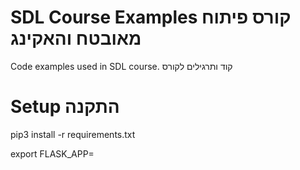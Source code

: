 # SDL Course Examples קורס פיתוח מאובטח והאקינג

Code examples used in SDL course. קוד ותרגילים לקורס

# Setup התקנה

pip3 install -r requirements.txt

export FLASK_APP=<script>.py

export FLASK_DEBUG=1 // for automatically loading changes לטעינה אוטומטית של שינויים

flask run // inside module directory בתוך התיקיה של המודול

# Windows

Use "set" instead of "export"
